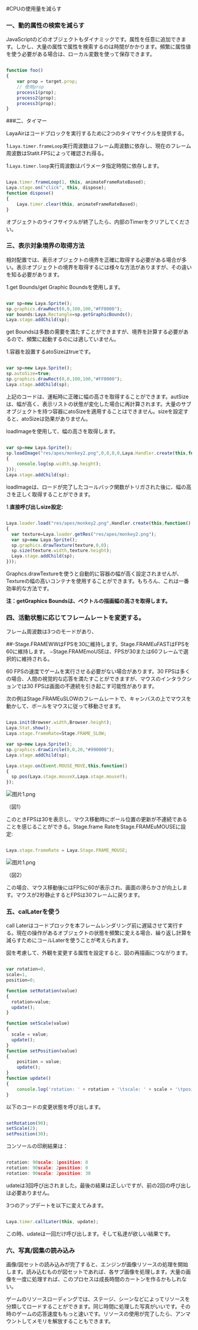 #CPUの使用量を減らす

### **一、動的属性の検索を減らす**

JavaScriptのどのオブジェクトもダイナミックです。属性を任意に追加できます。しかし、大量の属性で属性を検索するのは時間がかかります。頻繁に属性値を使う必要がある場合は、ローカル変数を使って保存できます。


```javascript

function foo()
{
    var prop = target.prop;
    // 使用prop
    process1(prop);
    process2(prop);
    process3(prop);
}
```


###二、タイマー

LayaAirはコードブロックを実行するために2つのタイマサイクルを提供する。

1.`Laya.timer.frameLoop`実行周波数はフレーム周波数に依存し、現在のフレーム周波数はStatit.FPSによって確認され得る。


1.`Laya.timer.loop`実行周波数はパラメータ指定時間に依存します。


```javascript

Laya.timer.frameLoop(1, this, animateFrameRateBased);
Laya.stage.on("click", this, dispose);
function dispose() 
{
    Laya.timer.clear(this, animateFrameRateBased);
}
```


オブジェクトのライフサイクルが終了したら、内部のTimerをクリアしてください。

### **三、表示対象境界の取得方法**

相対配置では、表示オブジェクトの境界を正確に取得する必要がある場合が多い。表示オブジェクトの境界を取得するには様々な方法がありますが、その違いを知る必要があります。

1.get Bounds/get Graphic Boundsを使用します。


```javascript

var sp=new Laya.Sprite();
sp.graphics.drawRect(0,0,100,100,"#FF0000");
var bounds:Laya.Rectangle=sp.getGraphicBounds();
Laya.stage.addChild(sp);
```


get Boundsは多数の需要を満たすことができますが、境界を計算する必要があるので、頻繁に起動するのには適していません。

1.容器を設置するatoSizeはtrueです。


```javascript

var sp=new Laya.Sprite();
sp.autoSize=true;
sp.graphics.drawRect(0,0,100,100,"#FF0000");
Laya.stage.addChild(sp);
```


上記のコードは、運転時に正確に幅の高さを取得することができます。autSizeは、幅が高く、表示リストの状態が変化した場合に再計算されます。大量のサブオブジェクトを持つ容器にatoSizeを適用することはできません。sizeを設定すると、atoSizeは効果がありません。

loadImageを使用して、幅の高さを取得します。


```javascript

var sp=new Laya.Sprite();
sp.loadImage("res/apes/monkey2.png",0,0,0,0,Laya.Handler.create(this,function()
{
    console.log(sp.width,sp.height);  
}));
Laya.stage.addChild(sp);
```


loadImageは、ロードが完了したコールバック関数がトリガされた後に、幅の高さを正しく取得することができます。

1.**直接呼び出しsize設定:**


```javascript

Laya.loader.load("res/apes/monkey2.png",Handler.create(this,function()
{
  var texture=Laya.loader.getRes("res/apes/monkey2.png");
  var sp=new Laya.Sprite();
  sp.graphics.drawTexture(texture,0,0);
  sp.size(texture.width,texture.height);
  Laya.stage.addChild(sp);
}));
```


Graphcs.drawTextureを使うと自動的に容器の幅が高く設定されませんが、Textureの幅の高いコンテナを使用することができます。もちろん、これは一番効率的な方法です。

**注：getGraphics Boundsは、ベクトルの描画幅の高さを取得します。**

### **四、活動状態に応じてフレームレートを変更する。**

フレーム周波数は3つのモードがあり、

##-Stage.FRAMEWWはFPSを30に維持します。Stage.FRAMEuFASTはFPSを60に維持します。
−Stage.FRAMEmoUSEは、FPSが30または60フレームで選択的に維持される。

60 FPSの速度でゲームを実行させる必要がない場合があります。30 FPSは多くの場合、人間の視覚的な応答を満たすことができますが、マウスのインタラクションでは30 FPSは画面の不連続を引き起こす可能性があります。

次の例はStage.FRAMEuSLOWのフレームレートで、キャンバスの上でマウスを動かして、ボールをマウスに従って移動させます。


```javascript

Laya.init(Browser.width,Browser.height);
Laya.Stat.show();
Laya.stage.frameRate=Stage.FRAME_SLOW;

var sp=new Laya.Sprite();
sp.graphics.drawCircle(0,0,20,"#990000");
Laya.stage.addChild(sp);

Laya.stage.on(Event.MOUSE_MOVE,this,function()
{
  sp.pos(Laya.stage.mouseX,Laya.stage.mouseY);
});
```


![图片1.png](https://official.layabox.com/laya_data/Chinese/LayaAir_AS3/2D/advanced/PerformanceOptimization/CPU/img/1.png)

（図1）

このときFPSは30を表示し、マウス移動時にボール位置の更新が不連続であることを感じることができる。Stage.frame RateをStage.FRAMEuMOUSEに設定:


```javascript

Laya.stage.frameRate = Laya.Stage.FRAME_MOUSE;
```


![图片1.png](https://official.layabox.com/laya_data/Chinese/LayaAir_AS3/2D/advanced/PerformanceOptimization/CPU/img/2.png)

（図2）

この場合、マウス移動後にはFPSに60が表示され、画面の滑らかさが向上します。マウスが2秒静止するとFPSは30フレームに戻ります。

### **五、calLaterを使う**

call Laterはコードブロックを本フレームレンダリング前に遅延させて実行する。現在の操作があるオブジェクトの状態を頻繁に変える場合、繰り返し計算を減らすためにコールLaterを使うことが考えられます。

図を考慮して、外観を変更する属性を設定すると、図の再描画につながります。


```javascript

var rotation=0,
scale=1,
position=0;

function setRotation(value)
{
  rotation=value;
  update();
}

function setScale(value)
{
  scale = value;
  update();
}
function setPosition(value)
{
    position = value;
    update();
}
function update()
{
    console.log('rotation: ' + rotation + '\tscale: ' + scale + '\tposition: ' + position);
}
```


以下のコードの変更状態を呼び出します。


```javascript

setRotation(90);
setScale(2);
setPosition(30);
```


コンソールの印刷結果は：


```javascript

rotation: 90scale: 1position: 0
rotation: 90scale: 2position: 0
rotation: 90scale: 2position: 30
```


udateは3回呼び出されました。最後の結果は正しいですが、前の2回の呼び出しは必要ありません。

3つのアップデートを以下に変えてみます。


```javascript

Laya.timer.callLater(this, update);
```


この時、udateは一回だけ呼び出します。そして私達が欲しい結果です。

### **六、写真/図集の読み込み**

画像/図セットの読み込みが完了すると、エンジンが画像リソースの処理を開始します。読み込むものが図セットであれば、各サブ画像を処理します。大量の画像を一度に処理すれば、このプロセスは成長時間のカートンを作るかもしれない。

ゲームのリソースローディングでは、ステージ、シーンなどによってリソースを分類してロードすることができます。同じ時間に処理した写真がいいです。その時のゲームの応答速度ももっと速いです。リソースの使用が完了したら、アンマウントしてメモリを解放することもできます。